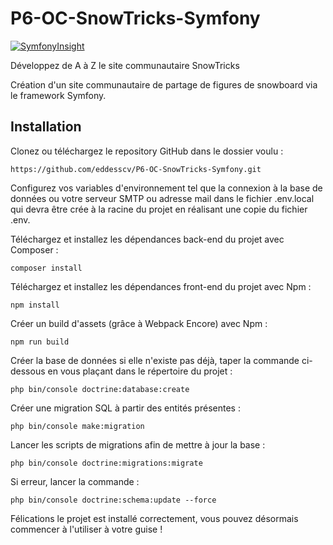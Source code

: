 # P6-OC-SnowTricks-Symfony

[![SymfonyInsight](https://insight.symfony.com/projects/479002c1-63aa-4221-a31f-28e30e012056/big.svg)](https://insight.symfony.com/projects/479002c1-63aa-4221-a31f-28e30e012056/analyses/20)

Développez de A à Z le site communautaire SnowTricks

Création d'un site communautaire de partage de figures de snowboard via le framework Symfony.


## Installation
Clonez ou téléchargez le repository GitHub dans le dossier voulu :

    https://github.com/eddesscv/P6-OC-SnowTricks-Symfony.git
Configurez vos variables d'environnement tel que la connexion à la base de données ou votre serveur SMTP ou adresse mail dans le fichier .env.local qui devra être crée à la racine du projet en réalisant une copie du fichier .env.

Téléchargez et installez les dépendances back-end du projet avec Composer :

    composer install
Téléchargez et installez les dépendances front-end du projet avec Npm :

    npm install
Créer un build d'assets (grâce à Webpack Encore) avec Npm :

    npm run build
Créer la base de données si elle n'existe pas déjà, taper la commande ci-dessous en vous plaçant dans le répertoire du projet :

    php bin/console doctrine:database:create
Créer une migration SQL à partir des entités présentes :

    php bin/console make:migration
Lancer les scripts de migrations afin de mettre à jour la base :

    php bin/console doctrine:migrations:migrate
Si erreur, lancer la commande :

    php bin/console doctrine:schema:update --force

Félications le projet est installé correctement, vous pouvez désormais commencer à l'utiliser à votre guise !
